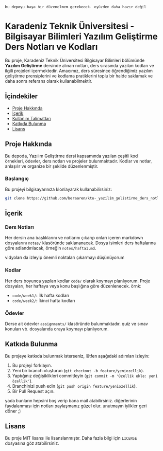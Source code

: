 `bu depoyu baya bir düzenelmem gerekecek. oyüzden daha hazır değil`

# Karadeniz Teknik Üniversitesi - Bilgisayar Bilimleri Yazılım Geliştirme Ders Notları ve Kodları

Bu proje, Karadeniz Teknik Üniversitesi Bilgisayar Bilimleri bölümünde **Yazılım Geliştirme** dersinde alınan notları, ders sırasında yazılan kodları ve ilgili projeleri içermektedir. Amacımız, ders süresince öğrendiğimiz yazılım geliştirme prensiplerini ve kodlama pratiklerini toplu bir halde saklamak ve daha sonra referans olarak kullanabilmektir.

## İçindekiler

- [Proje Hakkında](#proje-hakkında)
- [İçerik](#i̇çerik)
- [Kullanım Talimatları](#kullanım-talimatları)
- [Katkıda Bulunma](#katkıda-bulunma)
- [Lisans](#lisans)

## Proje Hakkında

Bu depoda, Yazılım Geliştirme dersi kapsamında yazılan çeşitli kod örnekleri, ödevler, ders notları ve projeler bulunmaktadır. Kodlar ve notlar, anlaşılır ve organize bir şekilde düzenlenmiştir.

### Başlangıç

Bu projeyi bilgisayarınıza klonlayarak kullanabilirsiniz:

```bash
git clone https://github.com/beraaren/ktu-_yazilim_gelistirme_ders_notlari_BBIL2001
```

## İçerik

### Ders Notları

Her dersin ana başlıklarını ve notlarını çıkarıp onları içeren markdown dosyalarını `notes/` klasöründe saklananacak. Dosya isimleri ders haftalarına göre adlandırılacak, örneğin `notes/hafta1.md`.

vidyoları da izleyip önemli noktaları çıkarmayı düşünüyorum

### Kodlar

Her ders boyunca yazılan kodlar `code/` olarak koymayı planlıyorum. Proje dosyaları, her haftaya veya konu başlığına göre düzenlenecek. örnk:

* `code/week1/`: İlk hafta kodları
* `code/week2/`: İkinci hafta kodları

### Ödevler

Derse ait ödevler `assignments/` klasöründe bulunmaktadır. quiz ve sınav konuları vb. dosyalarıda oraya koymayı planlıyorum. </div>

## Katkıda Bulunma

Bu projeye katkıda bulunmak isterseniz, lütfen aşağıdaki adımları izleyin:

1. Bu projeyi forklayın.
2. Yeni bir branch oluşturun (`git checkout -b feature/yeniozellik`).
3. Yaptığınız değişiklikleri commitleyin (`git commit -m 'Özellik ekle: yeni özellik'`).
4. Branchinizi push edin (`git push origin feature/yeniozellik`).
5. Bir Pull Request açın.

yada bunların hepsini boş verip bana mail atabilirsiniz. diğerlerinin faydalanması için notları paylaşmanız güzel olur. unutmayın iylikler geri döner  ;)

## Lisans

Bu proje MIT lisansı ile lisanslanmıştır. Daha fazla bilgi için `LICENSE` dosyasına göz atabilirsiniz.
